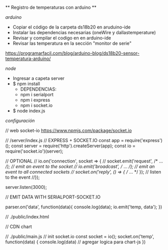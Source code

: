 ** Registro de temperaturas con arduino **

*arduino*
- Copiar el código de la carpeta ds18b20 en aruduino-ide
- Instalar las dependencias necesarias (oneWire y dallastemperature) 
- Revisar y compilar el codigo en en arduino-ide
- Revisar las temperatura en la sección "monitor de serie"

https://programarfacil.com/blog/arduino-blog/ds18b20-sensor-temperatura-arduino/

*node*
- Ingresar a capeta server
- $ npm install
   - DEPENDENCIAS: 
   - npm i serialport
   - npm i express
   - npm i socket.io
- $ node index.js

*configuración*

// web socket-io 
https://www.npmjs.com/package/socket.io

// /server/index.js
// EXPRESS + SOCKET.IO
const app = require('express')();
const server = require('http').createServer(app);
const io = require('socket.io')(server);

// OPTIONAL 
// io.on('connection', socket => {
//  socket.emit('request', /* … */); // emit an event to the socket
//  io.emit('broadcast', /* … */); // emit an event to all connected sockets
//  socket.on('reply', () => { /* … */ }); // listen to the event
//});

server.listen(3000);

// EMIT DATA WITH SERIALPORT-SOCKET.IO 

parser.on('data', function(data){
   console.log(data);
   io.emit('temp, data');
})


// ./public/index.html

<canvas id="myChart" width="600" height="400"></canvas>

// CDN chart
<script src="https://cdn.jsdelivr.net/npm/chart.js@3.8.0/dist/chart.min.js"></script>

<script src="/socket.io/socket.io.js"> </script>       
<script src="main.js"> </script>

// ./public/main.js
// init socket.io
const socket = io();
socket.on('temp', function(data) {
   console.log(data)
// agregar logica para chart-js
})








